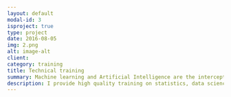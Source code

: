 ```yaml
---
layout: default
modal-id: 3
isproject: true
type: project
date: 2016-08-05
img: 2.png
alt: image-alt
client: 
category: training
title: Technical training
summary: Machine learning and Artificial Intelligence are the interception of Statistics, Computer Science, and Applied Mathematics. It is essential to master all the disciplines to tackle the complexity of real-world applications, facilitate the deployment of data analytics pipelines in the most optimized and cost effective ways.
description: I provide high quality training on statistics, data science, computer programming, in order to facilitate setting data analytics pipelines in the most optimized and cost effective ways. Feel free to schedule a meeting with me 
---
```






